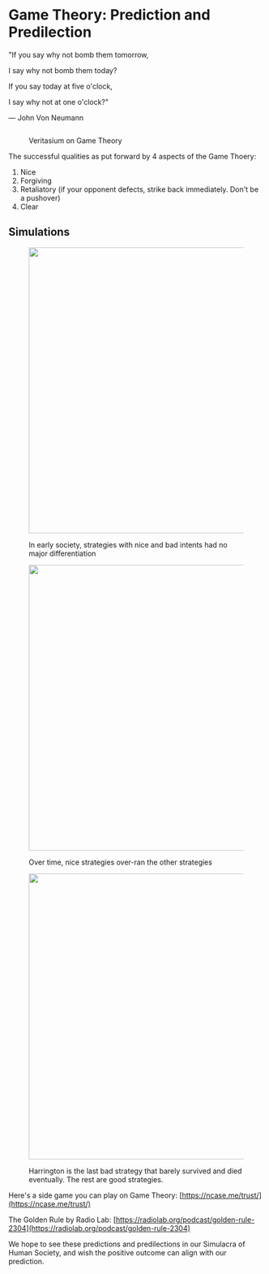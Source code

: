 # Game Theory: Prediction and Predilection

"If you say why not bomb them tomorrow,

I say why not bomb them today?

If you say today at five o'clock,&#x20;

I say why not at one o'clock?"

— John Von Neumann

<figure><img src="../.gitbook/assets/Screenshot 2024-12-18 at 11.16.12 PM.png" alt=""><figcaption><p>Veritasium on Game Theory</p></figcaption></figure>



The successful qualities as put forward by 4 aspects of the Game Thoery:

1. Nice
2. Forgiving
3. Retaliatory (if your opponent defects, strike back immediately. Don't be a pushover)
4. Clear



## Simulations



<figure><img src="../.gitbook/assets/Screenshot 2024-12-18 at 9.45.30 PM.png" alt="" width="563"><figcaption><p>In early society, strategies with nice and bad intents had no major differentiation</p></figcaption></figure>



<figure><img src="../.gitbook/assets/Screenshot 2024-12-18 at 9.45.41 PM.png" alt="" width="563"><figcaption><p>Over time, nice strategies over-ran the other strategies</p></figcaption></figure>



<figure><img src="../.gitbook/assets/Screenshot 2024-12-18 at 9.46.02 PM (1).png" alt="" width="563"><figcaption><p>Harrington is the last bad strategy that barely survived and died eventually. The rest are good strategies.</p></figcaption></figure>



Here's a side game you can play on Game Theory: [https://ncase.me/trust/](https://ncase.me/trust/)

The Golden Rule by Radio Lab: [https://radiolab.org/podcast/golden-rule-2304](https://radiolab.org/podcast/golden-rule-2304)



We hope to see these predictions and predilections in our Simulacra of Human Society, and wish the positive outcome can align with our prediction.



